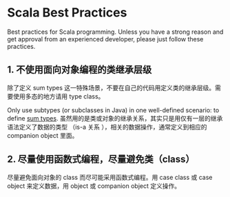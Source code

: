 # Scala Best Practices

Best practices for Scala programming. Unless you have a strong reason and get approval from an experienced developer, please just follow these practices.

## 1. 不使用面向对象编程的类继承层级

除了定义 sum types 这一特殊场景，不要在自己的代码用定义类的继承层级。需要使用多态的地方请用 type class。

Only use subtypes (or subclasses in Java) in one well-defined scenario: to define [sum types](https://alvinalexander.com/scala/fp-book/algebraic-data-types-adts-in-scala). 虽然用的是类或对象的继承关系，其实只是用仅有一层的继承语法定义了数据的类型 （is-a 关系 ），相关的数据操作，通常定义到相应的 companion object 里面。

## 2. 尽量使用函数式编程，尽量避免类（class）

尽量避免面向对象的 class 而尽可能采用函数式编程。用 case class 或 case object 来定义数据，用 object 或 companion object 定义操作。
